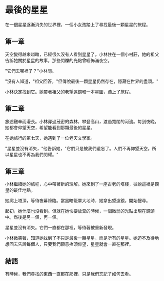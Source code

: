 # 最後的星星

在一個星星逐漸消失的世界裡，一個小女孩踏上了尋找最後一顆星星的旅程。

## 第一章

天空變得越來越暗，已經很久沒有人看到星星了。小林住在一個小村莊，她的祖父告訴她關於星星的故事，那些閃爍的光點曾經佈滿夜空。

"它們去哪裡了？"小林問。

"沒有人知道，"祖父回答，"但傳說最後一顆星星仍然存在，隱藏在世界的盡頭。"

小林決定找到它。她帶著祖父的老望遠鏡和一本星圖，踏上了旅程。

## 第二章

旅途艱辛而漫長。小林穿過茂密的森林，攀登高山，渡過寬闊的河流。每到夜晚，她都會仰望天空，希望能看到那顆最後的星星。

在她旅行的第七天，她遇到了一位老天文學家。

"星星並沒有消失，"他告訴她，"它們只是被我們遺忘了。人們不再仰望天空，所以星星也不再為我們閃耀。"

## 第三章

小林繼續她的旅程，心中帶著新的理解。她來到了一座古老的塔樓，據說這裡是觀星的最佳地點。

她爬上塔頂，等待夜幕降臨。當黑暗籠罩大地時，她拿出望遠鏡，開始搜尋。

起初，她什麼也沒看到。但就在她快要放棄的時候，一個微弱的光點出現在鏡頭中。然後是另一個，再一個。

星星並沒有消失。它們一直都在那裡，等待著被重新發現。

小林微笑著，知道她找到了不只是最後一顆星星，而是所有的星星。她迫不及待地想回去告訴每個人，只要我們願意抬頭仰望，星星就會一直在那裡。

## 結語

有時候，我們尋找的東西一直都在那裡，只是我們忘記了如何去看。

